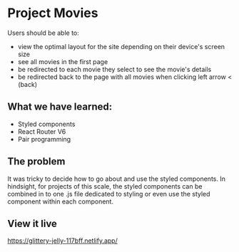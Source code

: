 # Project Movies

Users should be able to:
- view the optimal layout for the site depending on their device's screen size
- see all movies in the first page
- be redirected to each movie they select to see the movie's details
- be redirected back to the page with all movies when clicking left arrow < (back)


## What we have learned:

- Styled components
- React Router V6
- Pair programming 

## The problem

It was tricky to decide how to go about and use the styled components. In hindsight, for projects of this scale, the styled components can be combined in to one .js file dedicated to styling or even use the styled component within each component.

## View it live

https://glittery-jelly-117bff.netlify.app/